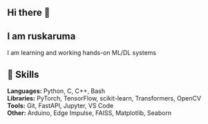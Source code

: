 ## Hi there 👋
## I am ruskaruma

I am learning and working hands-on ML/DL systems

## 🔧 Skills

**Languages:** Python, C, C++, Bash  
**Libraries:** PyTorch, TensorFlow, scikit-learn, Transformers, OpenCV  
**Tools:** Git, FastAPI, Jupyter, VS Code  
**Other:** Arduino, Edge Impulse, FAISS, Matplotlib, Seaborn



<!--
**ruskaruma/ruskaruma** is a ✨ _special_ ✨ repository because its `README.md` (this file) appears on your GitHub profile.

Here are some ideas to get you started:

- 🔭 I’m currently working on ...
- 🌱 I’m currently learning ...
- 👯 I’m looking to collaborate on ...
- 🤔 I’m looking for help with ...
- 💬 Ask me about ...
- 📫 How to reach me: ...
- 😄 Pronouns: ...
- ⚡ Fun fact: ...
-->
